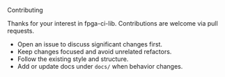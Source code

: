 Contributing

Thanks for your interest in fpga-ci-lib. Contributions are welcome via pull requests.

- Open an issue to discuss significant changes first.
- Keep changes focused and avoid unrelated refactors.
- Follow the existing style and structure.
- Add or update docs under `docs/` when behavior changes.


